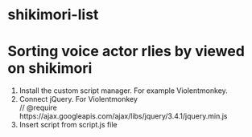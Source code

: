 # shikimori-list

<h1>Sorting voice actor rlies by viewed on shikimori</h1>
<ol>
	<li>Install the custom script manager. For example Violentmonkey.</li>
	<li>Connect jQuery. For Violentmonkey<br>// @require https://ajax.googleapis.com/ajax/libs/jquery/3.4.1/jquery.min.js</li>
	<li>Insert script from script.js file</li>
</ol>
